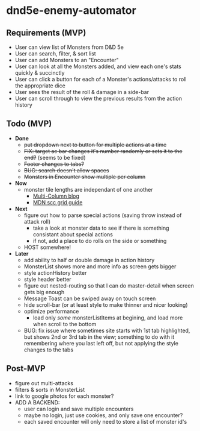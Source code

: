 # dnd5e-enemy-automator

## Requirements (MVP)
- User can view list of Monsters from D&D 5e
- User can search, filter, & sort list
- User can add Monsters to an "Encounter"
- User can look at all the Monsters added, and view each one's stats quickly & succinctly
- User can click a button for each of a Monster's actions/attacks to roll the appropriate dice
- User sees the result of the roll & damage in a side-bar
- User can scroll through to view the previous results from the action history

## Todo (MVP)
- **Done**
  - ~~put dropdown next to button for multiple actions at a time~~
  - ~~FIX: target ac bar changes it's number randomly or sets it to the end?~~ (seems to be fixed)
  - ~~Footer changes to tabs?~~
  - ~~BUG: search doesn't allow spaces~~
  - ~~Monsters in Encounter show multiple per column~~
- **Now**
  - monster tile lengths are independant of one another
    - [Multi-Column blog](https://every-layout.dev/blog/multi-column-manipulation/)
    - [MDN scc grid guide](https://developer.mozilla.org/en-US/docs/Web/CSS/CSS_Grid_Layout/Basic_Concepts_of_Grid_Layout)
- **Next**
  - figure out how to parse special actions (saving throw instead of attack roll)
    - take a look at monster data to see if there is something consistant about special actions
    - if not, add a place to do rolls on the side or something
  - HOST somewhere!
- **Later**
  - add ability to half or double damage in action history 
  - MonsterList shows more and more info as screen gets bigger
  - style actionHistory better
  - style header better
  - figure out nested-routing so that I can do master-detail when screen gets big enough
  - Message Toast can be swiped away on touch screen
  - hide scroll-bar (or at least style to make thinner and nicer looking)
  - optimize performance
    - load only *some* monsterListItems at begining, and load more when scroll to the bottom
  - BUG: fix issue where sometimes site starts with 1st tab highlighted, but shows 2nd or 3rd tab in the view; something to do with it remembering where you last left off, but not applying the style changes to the tabs
## Post-MVP
  - figure out multi-attacks
- filters & sorts in MonsterList
- link to google photos for each monster?
- ADD A BACKEND:
  - user can login and save multiple encounters
  - maybe no login, just use cookies, and only save one encounter?
  - each saved encounter will only need to store a list of monster id's